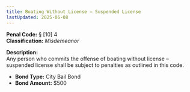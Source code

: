 ```yaml
---
title: Boating Without License – Suspended License
lastUpdated: 2025-06-08
---
```


**Penal Code:** § [10] 4  
**Classification:** *Misdemeanor*

**Description:**  
Any person who commits the offense of boating without license – suspended license shall be subject to penalties as outlined in this code.

- **Bond Type:** City Bail Bond  
- **Bond Amount:** $500
